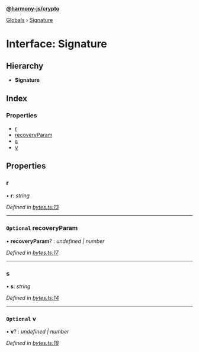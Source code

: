 **[@harmony-js/crypto](../README.md)**

[Globals](../README.md) › [Signature](signature.md)

# Interface: Signature

## Hierarchy

* **Signature**

## Index

### Properties

* [r](signature.md#r)
* [recoveryParam](signature.md#optional-recoveryparam)
* [s](signature.md#s)
* [v](signature.md#optional-v)

## Properties

###  r

• **r**: *string*

*Defined in [bytes.ts:13](https://github.com/FireStack-Lab/Harmony-sdk-core/blob/517232c/packages/harmony-crypto/src/bytes.ts#L13)*

___

### `Optional` recoveryParam

• **recoveryParam**? : *undefined | number*

*Defined in [bytes.ts:17](https://github.com/FireStack-Lab/Harmony-sdk-core/blob/517232c/packages/harmony-crypto/src/bytes.ts#L17)*

___

###  s

• **s**: *string*

*Defined in [bytes.ts:14](https://github.com/FireStack-Lab/Harmony-sdk-core/blob/517232c/packages/harmony-crypto/src/bytes.ts#L14)*

___

### `Optional` v

• **v**? : *undefined | number*

*Defined in [bytes.ts:18](https://github.com/FireStack-Lab/Harmony-sdk-core/blob/517232c/packages/harmony-crypto/src/bytes.ts#L18)*